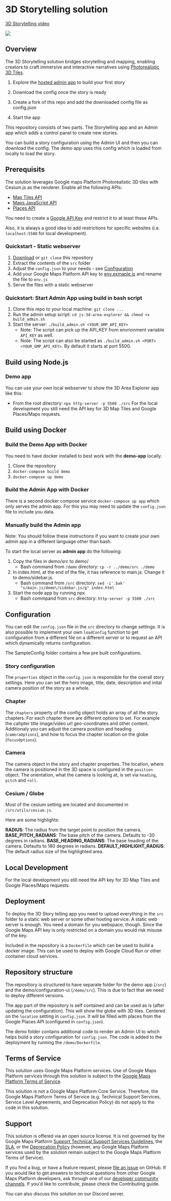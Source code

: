 # 3D Storytelling solution

[3D Storytelling video](https://storage.googleapis.com/3d-solutions-assets/storytelling-1080p-overview.gif)

![](/src/assets/readme-images/storytelling-4k.gif)
## Overview
The 3D Storytelling solution bridges storytelling and mapping, enabling creators to craft immersive and interactive narratives using [Photorealistic 3D Tiles](https://developers.google.com/maps/documentation/tile/3d-tiles-overview).

1. Explore the [hosted admin app](https://goo.gle/3d-storytelling-admin) to build your
first story

2. Download the config once the story is ready

3. Create a fork of this repo and add the downloaded config file as config.json

4. Start the app

This repository consists of two parts. The Storytelling app and an Admin app which adds a control panel to create new stories.

You can build a story configuration using the Admin UI and then you can download the config.
The demo app uses this config which is loaded from locally to load the story.

## Prerequisits

The solution leverages Google maps Platform Photorealistic 3D tiles with Cesium.js as the renderer. Enable all the following APIs:

- [Map Tiles API](https://console.cloud.google.com/marketplace/product/google/tile.googleapis.com?utm_source=3d_solutions_storytelling)
- [Maps JavaScript API](https://console.cloud.google.com/marketplace/product/google/maps-backend.googleapis.com?utm_source=3d_solutions_storytelling)
- [Places API](https://console.cloud.google.com/marketplace/product/google/places-backend.googleapis.com?utm_source=3d_solutions_storytelling)

You need to create a [Google API Key](https://console.cloud.google.com/apis/credentials) and restrict it to at least these APIs.

Also, it is always a good idea to add restrictions for specific websites (i.e. `localhost:5500` for local development).


### Quickstart - Static webserver

1. [Download](https://github.com/googlemaps-samples/js-3d-area-explorer/archive/refs/heads/main.zip) or `git clone` this repository
2. Extract the contents of the `src` folder
3. Adjust the `config.json` to your needs - see [Configuration](#Configuration)
4. Add your Google Maps Platform API key to [env.exmaple.js](src/env.exmaple.js) and rename the file to `env.js`
5. Serve the files with a static webserver

### Quickstart: Start Admin App using build in bash script

1. Clone this repo to your local machine: `git clone ...`
2. Run the admin setup script: `cd js-3d-area-explorer && chmod +x build_admin.sh`
3. Start the server: `./build_admin.sh <YOUR_GMP_API_KEY>`
    * Note: The script can pick up the API_KEY from envrionment variable `API_KEY` as well.
    * Note: The script can also be started as `./build_admin.sh <PORT> <YOUR_GMP_API_KEY>`. By
    default it starts at port 5500.

## Build using Node.js

### Demo app

You can  use your own local webserver to show the 3D Area Explorer app like this:

* From the root directory: `npx http-server -p 5500 ./src`
For the local development you still need the API key for 3D Map Tiles and Google Places/Maps requests.

## Build using Docker

### Build the Demo App with Docker

You need to have docker installed to best work with the **demo-app** locally.

1. Clone the repository
2. `docker-compose build demo`
3. `docker-compose up demo`

### Build the Admin App with Docker

There is a second docker compose service `docker-compose up app` which only serves the admin app. For this you may need to update the `config.json` file to include you data.

### Manually build the Admin app
Note: You should follow these instructions if you want to create your own admin app in a
different language other than bash.

To start the local server as **admin app** do the following:

1. Copy the files in demo/src to demo/
     * Bash command from `/demo` directory: `cp -r ../demo/src ./demo`
2. In index.html, at the end of the file, it has reference to main.js. Change it to demo/sidebar.js.
    * Bash command from `/src` directory: `sed -i'.bak' "s/main.js/demo\/sidebar.js/g" index.html`
3. Start the node app by running npx
    * Bash commpand from `src` directory: `http-server -p 5500 ./src`

## Configuration

You can edit the `config.json` file in the `src` directory to change settings. It is also possible to implement your own `loadConfig` function to get configuration from a different file on a different server or to request an API which dynamically returns configuration.

The SampleConfig folder contains a few pre built configurations.

### Story configuration

The `properties` object in the `config.json` is responsible for the overall story settings. Here you can set the hero image, title, date, description and inital camera position of the story as a whole.

### Chapter

The `chapters` property of the config object holds an array of all the story chapters. For each chapter there are different options to set. For example the cahpter title image/video url geo-coordinates and other content. Additionaly you can adjust the camera position and heading (`cameraOptions`), and how to focus the chapter location on the globe (`focusOptions`).

### Camera

The camera object in the story and chapter properties. The location, where the camera is positioned in the 3D space is configured in the `position` object. The orientation, what the camera is looking at, is set via `heading`, `pitch` and `roll`.

### Cesium / Globe

Most of the cesium setting are located and documented in `/src/utils/cesium.js`.

Here are some highlights:

**RADIUS**: The radius from the target point to position the camera.
**BASE_PITCH_RADIANS**: The base pitch of the camera. Defaults to -30 degrees in radians.
**BASE_HEADING_RADIANS**: The base heading of the camera. Defaults to 180 degrees in radians.
**DEFAULT_HIGHLIGHT_RADIUS**: The default radius size of the highlighted area.

## Local Development

For the local development you still need the API key for 3D Map Tiles and Google Places/Maps requests.


## Deployment

To deploy the 3D Story telling app you need to upload everything in the `src` folder to a static web server or some other hosting service. A static web server is enough. You need a domain for you webspace, though. Since the Google Maps API key is only restricted on a domain you would risk misuse of the key.

Included in the repository is a `Dockerfile` which can be used to build a docker image. This can be used to deploy with Google Cloud Run or other container cloud services.

## Repository structure

The repositiory is structured to have separate folder for the demo app (`/src`) and the
demo/configuration-ui (`/demo/src`). This is due to fact that we need to deploy different versions.

The app part of the repository is self contained and can be used as is (after updating the configuration). This will show the globe with 3D tiles. Centered on the `location` setting in `config.json`. It will be filled with places from the Google Places API (configured in `config.json`).

The demo folder contains additional code to render an Admin UI to which helps build a story configuration for `config.json`. The code is added to the deployment by running the `/demo/Dockerfile`.

## Terms of Service

This solution uses Google Maps Platform services. Use of Google Maps Platform services through this solution is subject to the [Google Maps Platform Terms of Service](https://cloud.google.com/maps-platform/terms).

This solution is not a Google Maps Platform Core Service. Therefore, the Google Maps Platform Terms of Service (e.g. Technical Support Services, Service Level Agreements, and Deprecation Policy) do not apply to the code in this solution.

## Support

This solution is offered via an open source license. It is not governed by the Google Maps Platform [Support Technical Support Services Guidelines](https://cloud.google.com/maps-platform/terms/tssg), the [SLA](https://cloud.google.com/maps-platform/terms/sla), or the [Deprecation Policy](https://cloud.google.com/maps-platform/terms) (however, any Google Maps Platform services used by the solution remain subject to the Google Maps Platform Terms of Service).

If you find a bug, or have a feature request, please [file an issue](https://github.com/googlemaps-samples/js-3d-storytelling/issues) on GitHub. If you would like to get answers to technical questions from other Google Maps Platform developers, ask through one of our [developer community channels](https://developers.google.com/maps/developer-community). If you'd like to contribute, please check the Contributing guide.

You can also discuss this solution on our Discord server.
